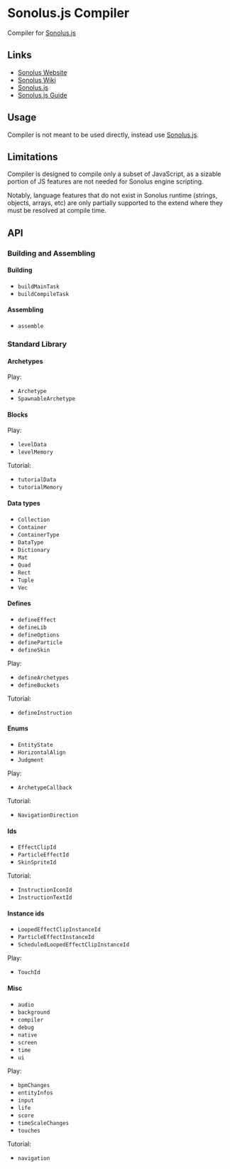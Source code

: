 # Sonolus.js Compiler

Compiler for [Sonolus.js](https://github.com/Sonolus/sonolus.js)

## Links

-   [Sonolus Website](https://sonolus.com)
-   [Sonolus Wiki](https://wiki.sonolus.com)
-   [Sonolus.js](https://github.com/Sonolus/sonolus.js)
-   [Sonolus.js Guide](https://wiki.sonolus.com/sonolus.js-guide)

## Usage

Compiler is not meant to be used directly, instead use [Sonolus.js](https://github.com/Sonolus/sonolus.js).

## Limitations

Compiler is designed to compile only a subset of JavaScript, as a sizable portion of JS features are not needed for Sonolus engine scripting.

Notably, language features that do not exist in Sonolus runtime (strings, objects, arrays, etc) are only partially supported to the extend where they must be resolved at compile time.

## API

### Building and Assembling

#### Building

-   `buildMainTask`
-   `buildCompileTask`

#### Assembling

-   `assemble`

### Standard Library

#### Archetypes

Play:

-   `Archetype`
-   `SpawnableArchetype`

#### Blocks

Play:

-   `levelData`
-   `levelMemory`

Tutorial:

-   `tutorialData`
-   `tutorialMemory`

#### Data types

-   `Collection`
-   `Container`
-   `ContainerType`
-   `DataType`
-   `Dictionary`
-   `Mat`
-   `Quad`
-   `Rect`
-   `Tuple`
-   `Vec`

#### Defines

-   `defineEffect`
-   `defineLib`
-   `defineOptions`
-   `defineParticle`
-   `defineSkin`

Play:

-   `defineArchetypes`
-   `defineBuckets`

Tutorial:

-   `defineInstruction`

#### Enums

-   `EntityState`
-   `HorizontalAlign`
-   `Judgment`

Play:

-   `ArchetypeCallback`

Tutorial:

-   `NavigationDirection`

#### Ids

-   `EffectClipId`
-   `ParticleEffectId`
-   `SkinSpriteId`

Tutorial:

-   `InstructionIconId`
-   `InstructionTextId`

#### Instance ids

-   `LoopedEffectClipInstanceId`
-   `ParticleEffectInstanceId`
-   `ScheduledLoopedEffectClipInstanceId`

Play:

-   `TouchId`

#### Misc

-   `audio`
-   `background`
-   `compiler`
-   `debug`
-   `native`
-   `screen`
-   `time`
-   `ui`

Play:

-   `bpmChanges`
-   `entityInfos`
-   `input`
-   `life`
-   `score`
-   `timeScaleChanges`
-   `touches`

Tutorial:

-   `navigation`
